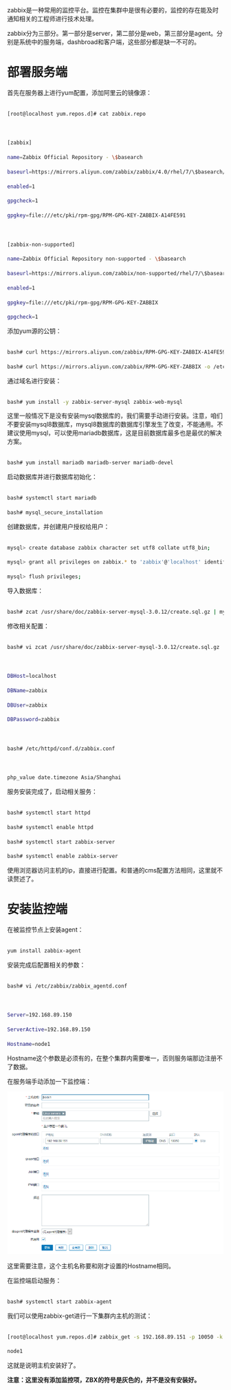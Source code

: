 zabbix是一种常用的监控平台。监控在集群中是很有必要的，监控的存在能及时通知相关的工程师进行技术处理。



zabbix分为三部分。第一部分是server，第二部分是web，第三部分是agent。分别是系统中的服务端，dashbroad和客户端，这些部分都是缺一不可的。



# 部署服务端



首先在服务器上进行yum配置，添加阿里云的镜像源：



```bash

[root@localhost yum.repos.d]# cat zabbix.repo 



[zabbix]

name=Zabbix Official Repository - \$basearch

baseurl=https://mirrors.aliyun.com/zabbix/zabbix/4.0/rhel/7/\$basearch/

enabled=1

gpgcheck=1

gpgkey=file:///etc/pki/rpm-gpg/RPM-GPG-KEY-ZABBIX-A14FE591

 

[zabbix-non-supported]

name=Zabbix Official Repository non-supported - \$basearch 

baseurl=https://mirrors.aliyun.com/zabbix/non-supported/rhel/7/\$basearch/

enabled=1

gpgkey=file:///etc/pki/rpm-gpg/RPM-GPG-KEY-ZABBIX

gpgcheck=1

```



添加yum源的公钥：



```bash

bash# curl https://mirrors.aliyun.com/zabbix/RPM-GPG-KEY-ZABBIX-A14FE591 -o /etc/pki/rpm-gpg/RPM-GPG-KEY-ZABBIX-A14FE591

bash# curl https://mirrors.aliyun.com/zabbix/RPM-GPG-KEY-ZABBIX -o /etc/pki/rpm-gpg/RPM-GPG-KEY-ZABBIX

```



通过域名进行安装：



```bash

bash# yum install -y zabbix-server-mysql zabbix-web-mysql

```



这里一般情况下是没有安装mysql数据库的，我们需要手动进行安装。注意，咱们不要安装mysql8数据库，mysql8数据库的数据库引擎发生了改变，不能通用。不建议使用mysql，可以使用mariadb数据库，这是目前数据库最多也是最优的解决方案。



```bash

bash# yum install mariadb mariadb-server mariadb-devel

```



启动数据库并进行数据库初始化：



```bash

bash# systemctl start mariadb

bash# mysql_secure_installation

```



创建数据库，并创建用户授权给用户：



```bash

mysql> create database zabbix character set utf8 collate utf8_bin;

mysql> grant all privileges on zabbix.* to 'zabbix'@'localhost' identified by 'zabbix';

mysql> flush privileges;

```



导入数据库：



```bash

bash# zcat /usr/share/doc/zabbix-server-mysql-3.0.12/create.sql.gz | mysql zabbix -uzabbix -pzabbix

```



修改相关配置：



```bash

bash# vi zcat /usr/share/doc/zabbix-server-mysql-3.0.12/create.sql.gz | mysql zabbix -uzabbix -pzabbix



DBHost=localhost

DBName=zabbix

DBUser=zabbix

DBPassword=zabbix



bash# /etc/httpd/conf.d/zabbix.conf



php_value date.timezone Asia/Shanghai

```



服务安装完成了，启动相关服务：



```bash

bash# systemctl start httpd

bash# systemctl enable httpd

bash# systemctl start zabbix-server

bash# systemctl enable zabbix-server

```



使用浏览器访问主机的ip，直接进行配置。和普通的cms配置方法相同，这里就不读赘述了。



# 安装监控端



在被监控节点上安装agent：



```bash

yum install zabbix-agent

```



安装完成后配置相关的参数：



```bash

bash# vi /etc/zabbix/zabbix_agentd.conf



Server=192.168.89.150

ServerActive=192.168.89.150

Hostname=node1

```



Hostname这个参数是必须有的，在整个集群内需要唯一，否则服务端那边注册不了数据。



在服务端手动添加一下监控端：





![1.png](.\img\1.png)



这里需要注意，这个主机名称要和刚才设置的Hostname相同。



在监控端启动服务：



```bash

bash# systemctl start zabbix-agent

```



我们可以使用zabbix-get进行一下集群内主机的测试：



```bash

[root@localhost yum.repos.d]# zabbix_get -s 192.168.89.151 -p 10050 -k "agent.hostname"

node1

```



这就是说明主机安装好了。



**注意：这里没有添加监控项，ZBX的符号是灰色的，并不是没有安装好。**